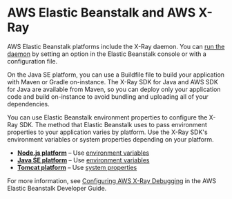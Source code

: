# AWS Elastic Beanstalk and AWS X\-Ray<a name="xray-services-beanstalk"></a>

AWS Elastic Beanstalk platforms include the X\-Ray daemon\. You can [run the daemon](xray-daemon-beanstalk.md) by setting an option in the Elastic Beanstalk console or with a configuration file\.

On the Java SE platform, you can use a Buildfile file to build your application with Maven or Gradle on\-instance\. The X\-Ray SDK for Java and AWS SDK for Java are available from Maven, so you can deploy only your application code and build on\-instance to avoid bundling and uploading all of your dependencies\.

You can use Elastic Beanstalk environment properties to configure the X\-Ray SDK\. The method that Elastic Beanstalk uses to pass environment properties to your application varies by platform\. Use the X\-Ray SDK's environment variables or system properties depending on your platform\.
+ **[Node\.js platform](http://docs.aws.amazon.com/elasticbeanstalk/latest/dg/create_deploy_nodejs.container.html)** – Use [environment variables](xray-sdk-nodejs-configuration.md#xray-sdk-nodejs-configuration-envvars)
+ **[Java SE platform](http://docs.aws.amazon.com/elasticbeanstalk/latest/dg/java-se-platform.html)** – Use [environment variables](xray-sdk-java-configuration.md#xray-sdk-java-configuration-envvars)
+ **[Tomcat platform](http://docs.aws.amazon.com/elasticbeanstalk/latest/dg/java-tomcat-platform.html)** – Use [system properties](xray-sdk-java-configuration.md#xray-sdk-java-configuration-sysprops)

For more information, see [Configuring AWS X\-Ray Debugging](http://docs.aws.amazon.com/elasticbeanstalk/latest/dg/environment-configuration-debugging.html) in the AWS Elastic Beanstalk Developer Guide\.
